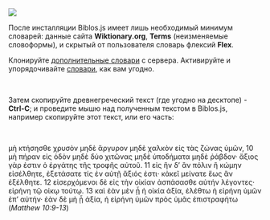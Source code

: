 <img src="../resources/icons/128x128.png" id="bookImg">

<div id="init-progress-counter"></div>

После инсталляции Biblos.js имеет лишь необходимый минимум словарей: данные сайта <b>Wiktionary.org</b>, <b>Terms</b> (неизменяемые словоформы), и скрытый от пользователя словарь флексий <b>Flex</b>.

Клонируйте <a href="#" data-section="remote-dicts">дополнительные словари</a> с сервера. Активируйте и упорядочивайте <a href="#" data-section="remote-dicts"> словари</a>, как вам угодно.

&nbsp;

Затем скопируйте древнегреческий текст (где угодно на десктопе) - **Ctrl-C**; и проведите мышю над полученным текстом в Biblos.js, например скопируйте этот текст, или его часть:

&nbsp;

μὴ κτήσησθε χρυσὸν μηδὲ ἄργυρον μηδὲ χαλκὸν εἰς τὰς ζώνας ὑμῶν, 10 μὴ πήραν εἰς ὁδὸν μηδὲ δύο χιτῶνας μηδὲ ὑποδήματα μηδὲ ῥάβδον· ἄξιος γὰρ ἐστιν ὁ ἐργάτης τῆς τροφῆς αὐτοῦ. 11 εἰς ἣν δ’ ἂν πόλιν ἢ κώμην εἰσέλθητε, ἐξετάσατε τίς ἐν αὐτῇ ἄξιός ἐστι· κἀκεῖ μείνατε ἕως ἂν ἐξέλθητε. 12 εἰσερχόμενοι δὲ εἰς τὴν οἰκίαν ἀσπάσασθε αὐτήν λέγοντες· εἰρήνη τῷ οἰκῳ τούτῳ. 13 καὶ ἐὰν μὲν ᾖ ἡ οἰκία ἀξία, ἐλέθτω ἡ εἰρήνη ὑμῶν ἐπ’ αὐτήν· ἐὰν δὲ μὴ ᾖ ἀξία, ἡ εἰρήνη ὑμῶν πρὸς ὑμᾶς ἐπιστραφήτω (*Matthew 10:9-13*)

&nbsp;

&nbsp;

<!-- </div> -->
